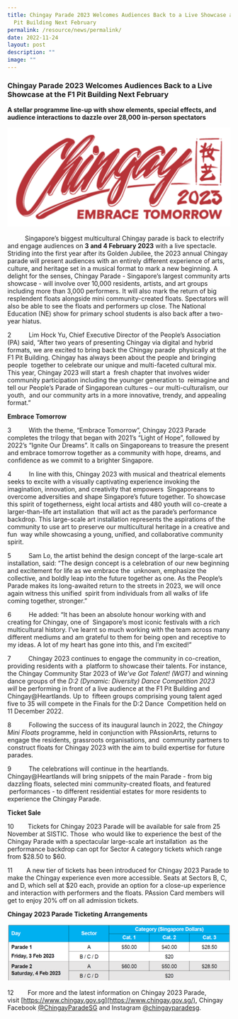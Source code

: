 ```yaml
---
title: Chingay Parade 2023 Welcomes Audiences Back to a Live Showcase at the F1
  Pit Building Next February
permalink: /resource/news/permalink/
date: 2022-11-24
layout: post
description: ""
image: ""
---
```

### Chingay Parade 2023 Welcomes Audiences Back to a Live Showcase at the F1 Pit Building Next February

**A stellar programme line-up with show elements, special effects, and audience interactions to dazzle over 28,000 in-person spectators**

![](/images/NewsRoom/Chingay%202023.png)

           Singapore’s biggest multicultural Chingay parade is back to electrify and engage audiences on **3 and 4 February 2023** with a live spectacle. Striding into the first year after its Golden Jubilee, the 2023 annual Chingay parade will present audiences with an entirely different experience of arts, culture, and heritage set in a musical format to mark a new beginning. A delight for the senses, Chingay Parade - Singapore’s largest community arts showcase - will involve over 10,000 residents, artists, and art groups including more than 3,000 performers. It will also mark the return of big resplendent floats alongside mini community-created floats. Spectators will also be able to see the floats and performers up close. The National Education (NE) show for primary school students is also back after a two-year hiatus. 

2          Lim Hock Yu, Chief Executive Director of the People’s Association (PA) said, “After two years of presenting Chingay via digital and hybrid formats, we are excited to bring back the Chingay parade  physically at the F1 Pit Building. Chingay has always been about the people and bringing people  together to celebrate our unique and multi-faceted cultural mix. This year, Chingay 2023 will start a  fresh chapter that involves wider community participation including the younger generation to  reimagine and tell our People’s Parade of Singaporean cultures – our multi-culturalism, our youth,  and our community arts in a more innovative, trendy, and appealing format.” 


**Embrace Tomorrow** 

3          With the theme, “Embrace Tomorrow”, Chingay 2023 Parade completes the trilogy that began with 2021’s “Light of Hope”, followed by 2022’s “Ignite Our Dreams”. It calls on Singaporeans to treasure the present and embrace tomorrow together as a community with hope, dreams, and  confidence as we commit to a brighter Singapore. 

4          In line with this, Chingay 2023 with musical and theatrical elements seeks to excite with a visually captivating experience invoking the imagination, innovation, and creativity that empowers  Singaporeans to overcome adversities and shape Singapore’s future together. To showcase this spirit of togetherness, eight local artists and 480 youth will co-create a larger-than-life art installation  that will act as the parade’s performance backdrop. This large-scale art installation represents the aspirations of the community to use art to preserve our multicultural heritage in a creative and fun  way while showcasing a young, unified, and collaborative community spirit.  

5          Sam Lo, the artist behind the design concept of the large-scale art installation, said: “The design concept is a celebration of our new beginning and excitement for life as we embrace the  unknown, emphasize the collective, and boldly leap into the future together as one. As the People’s  Parade makes its long-awaited return to the streets in 2023, we will once again witness this unified  spirit from individuals from all walks of life coming together, stronger.”  

6          He added: “It has been an absolute honour working with and creating for Chingay, one of  Singapore’s most iconic festivals with a rich multicultural history. I’ve learnt so much working with the team across many different mediums and am grateful to them for being open and receptive to  my ideas. A lot of my heart has gone into this, and I’m excited!” 

7          Chingay 2023 continues to engage the community in co-creation, providing residents with a  platform to showcase their talents. For instance, the Chingay Community Star 2023 of _We’ve Got Talent! (WGT)_ and winning dance groups of the _D:2 (Dynamic: Diversity) Dance Competition 2023 will_ be performing in front of a live audience at the F1 Pit Building and Chingay@Heartlands. Up to  fifteen groups comprising young talent aged five to 35 will compete in the Finals for the D:2 Dance  Competition held on 11 December 2022. 

8          Following the success of its inaugural launch in 2022, the _Chingay Mini Floats_ programme, held in conjunction with PAssionArts, returns to engage the residents, grassroots organisations, and  community partners to construct floats for Chingay 2023 with the aim to build expertise for future  parades. 

9          The celebrations will continue in the heartlands. Chingay@Heartlands will bring snippets of the main Parade - from big dazzling floats, selected mini community-created floats, and featured  performances - to different residential estates for more residents to experience the Chingay Parade. 


**Ticket Sale** 

10        Tickets for Chingay 2023 Parade will be available for sale from 25 November at SISTIC. Those  who would like to experience the best of the Chingay Parade with a spectacular large-scale art installation  as the performance backdrop can opt for Sector A category tickets which range from $28.50 to $60. 

11        A new tier of tickets has been introduced for Chingay 2023 Parade to make the Chingay experience even more accessible. Seats at Sectors B, C, and D, which sell at $20 each, provide an option for a close-up experience and interaction with performers and the floats. PAssion Card members will get to enjoy 20% off on all admission tickets. 


**Chingay 2023 Parade Ticketing Arrangements** 

![](/images/NewsRoom/Chingay%20Ticketing.png)

12        For more and the latest information on Chingay 2023 Parade, visit [https://www.chingay.gov.sg](https://www.chingay.gov.sg/), Chingay Facebook [@ChingayParadeSG](https://www.facebook.com/chingayparadesg) and Instagram [@chingayparadesg](https://www.instagram.com/chingayparadesg/).